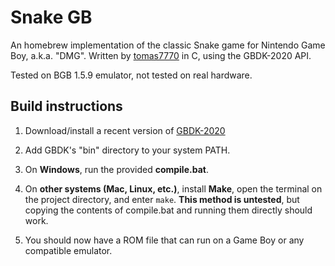 # Snake GB

An homebrew implementation of the classic Snake game for Nintendo Game Boy, a.k.a. "DMG". Written by [tomas7770](https://github.com/tomas7770) in C, using the GBDK-2020 API.

Tested on BGB 1.5.9 emulator, not tested on real hardware.

## Build instructions

1. Download/install a recent version of [GBDK-2020](https://github.com/gbdk-2020/gbdk-2020)

2. Add GBDK's "bin" directory to your system PATH.

3. On **Windows**, run the provided **compile.bat**.

4. On **other systems (Mac, Linux, etc.)**, install **Make**, open the terminal on the project directory, and enter `make`. **This method is untested**, but copying the contents of compile.bat and running them directly should work.

5. You should now have a ROM file that can run on a Game Boy or any compatible emulator.


